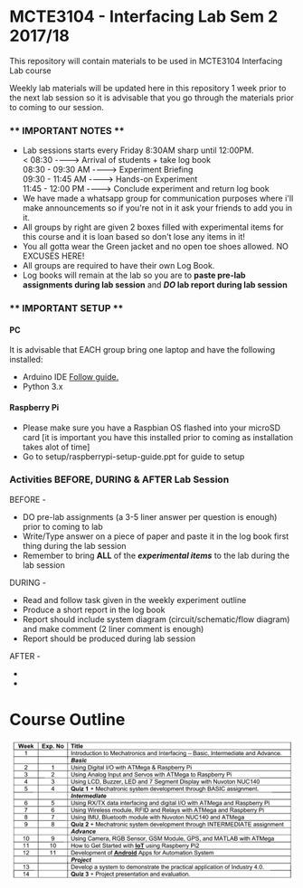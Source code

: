 # MCTE3104 - Interfacing Lab Sem 2 2017/18

This repository will contain materials to be used in MCTE3104 Interfacing Lab course

Weekly lab materials will be updated here in this repository 1 week prior to the next lab session so it is advisable that you go through the materials prior to coming to our session.



### ** IMPORTANT NOTES ** <br />
* Lab sessions starts every Friday 8:30AM sharp until 12:00PM. <br />
< 08:30            ----> Arrival of students + take log book <br />
08:30 - 09:30 AM ----> Experiment Briefing <br />
09:30 - 11:45 AM ----> Hands-on Experiment <br />
11:45 - 12:00 PM ----> Conclude experiment and return log book
* We have made a whatsapp group for communication purposes where i'll make announcements so if you're not in it ask your friends to add you in it. <br />
* All groups by right are given 2 boxes filled with experimental items for this course and it is loan based so don't lose any items in it! <br />
* You all gotta wear the Green jacket and no open toe shoes allowed. NO EXCUSES HERE! <br />
* All groups are required to have their own Log Book. <br />
* Log books will remain at the lab so you are to **paste pre-lab assignments during lab session** and **_DO_ lab report during lab session** <br />


### ** IMPORTANT SETUP ** <br />
#### PC
It is advisable that EACH group bring one laptop and have the following installed:
* Arduino IDE [Follow guide.](https://github.com/cannedbot/MCTE3104/blob/master/setups/arduino-setup.pptx)<br /> 
* Python 3.x <br />

#### Raspberry Pi
* Please make sure you have a Raspbian OS flashed into your microSD card [it is important you have this installed prior to coming as installation takes alot of time]
* Go to setup/raspberrypi-setup-guide.ppt for guide to setup


### Activities BEFORE, DURING & AFTER Lab Session <br />
BEFORE - <br />
* DO pre-lab assignments (a 3-5 liner answer per question is enough) prior to coming to lab <br />
* Write/Type answer on a piece of paper and paste it in the log book first thing during the lab session <br />
* Remember to bring **ALL** of the **_experimental items_** to the lab during the lab session <br />

DURING - <br />
* Read and follow task given in the weekly experiment outline <br />
* Produce a short report in the log book <br />
* Report should include system diagram (circuit/schematic/flow diagram) and make comment (2 liner comment is enough) <br />
* Report should be produced during lab session <br />

AFTER - <br />
* <br /> 
* <br />



# Course Outline
![Course Outline](https://raw.githubusercontent.com/cannedbot/MCTE3104/master/images/contents.png)
